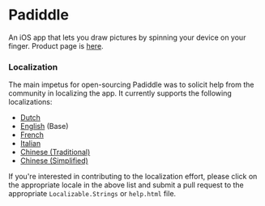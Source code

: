 # Padiddle

An iOS app that lets you draw pictures by spinning your device on your finger. Product page is [here](https://zeveisenberg.com/padiddle).

### Localization

The main impetus for open-sourcing Padiddle was to solicit help from the community in localizing the app. It currently supports the following localizations:

- [Dutch](https://github.com/ZevEisenberg/Padiddle/tree/master/Padiddle/Padiddle/nl.lproj)
- [English](https://github.com/ZevEisenberg/Padiddle/tree/master/Padiddle/Padiddle/Base.lproj) (Base)
- [French](https://github.com/ZevEisenberg/Padiddle/tree/master/Padiddle/Padiddle/fr.lproj)
- [Italian](https://github.com/ZevEisenberg/Padiddle/tree/master/Padiddle/Padiddle/it.lproj)
- [Chinese (Traditional)](https://github.com/ZevEisenberg/Padiddle/tree/master/Padiddle/Padiddle/zh-Hant.lproj)
- [Chinese (Simplified)](https://github.com/ZevEisenberg/Padiddle/tree/master/Padiddle/Padiddle/zh-Hans.lproj)

If you're interested in contributing to the localization effort, please click on the appropriate locale in the above list and submit a pull request to the appropriate `Localizable.Strings` or `help.html` file.
